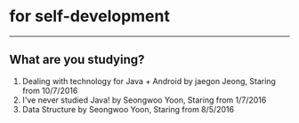 # for self-development
----
## What are you studying?
1. Dealing with technology for Java + Android by jaegon Jeong, Staring from 10/7/2016
2. I've never studied Java! by Seongwoo Yoon, Staring from 1/7/2016
3. Data Structure by Seongwoo Yoon, Staring from  8/5/2016

